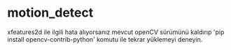 # motion_detect

xfeatures2d ile ilgili hata alıyorsanız mevcut openCV sürümünü kaldırıp
'pip install opencv-contrib-python' komutu ile tekrar yüklemeyi deneyin.
